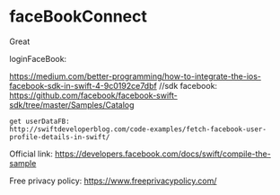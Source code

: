 # faceBookConnect
Great


loginFaceBook:

https://medium.com/better-programming/how-to-integrate-the-ios-facebook-sdk-in-swift-4-9c0192ce7dbf
//sdk facebook: https://github.com/facebook/facebook-swift-sdk/tree/master/Samples/Catalog

    get userDataFB:
    http://swiftdeveloperblog.com/code-examples/fetch-facebook-user-profile-details-in-swift/

Official link: https://developers.facebook.com/docs/swift/compile-the-sample

Free privacy policy: https://www.freeprivacypolicy.com/
